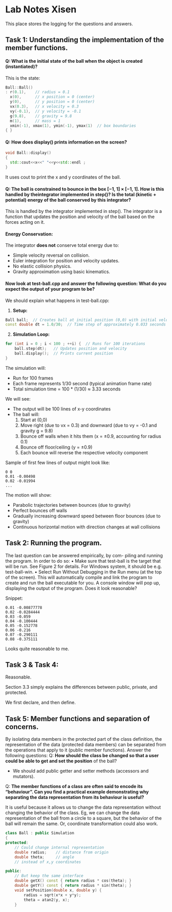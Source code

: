 # Lab Notes Xisen

This place stores the logging for the questions and answers.

## Task 1: Understanding the implementation of the member functions.

#### Q: What is the initial state of the ball when the object is created (instantiated)?

This is the state: 

```cpp
Ball::Ball()
: r(0.1),    // radius = 0.1
  x(0),      // x position = 0 (center)
  y(0),      // y position = 0 (center)
  vx(0.3),   // x velocity = 0.3
  vy(-0.1),  // y velocity = -0.1
  g(9.8),    // gravity = 9.8
  m(1),      // mass = 1
  xmin(-1), xmax(1), ymin(-1), ymax(1)  // box boundaries
{ }
```

#### Q: How does display() prints information on the screen?

```cpp
void Ball::display()
{
  std::cout<<x<<" "<<y<<std::endl ;
}
```

It uses cout to print the x and y coordinates of the ball.

#### Q: The ball is constrained to bounce in the box [−1, 1] × [−1, 1]. How is this handled by theintegrator implemented in step()? Is the total (kinetic + potential) energy of the ball conserved by this integrator?

This is handled by the integrator implemented in step(). The integrator is a function that updates the position and velocity of the ball based on the forces acting on it. 

#### Energy Conservation:
The integrator **does not** conserve total energy due to:
- Simple velocity reversal on collision.
- Euler integration for position and velocity updates.
- No elastic collision physics.
- Gravity approximation using basic kinematics.


#### Now look at test-ball.cpp and answer the following question: What do you expect the output of your program to be?

We should explain what happens in test-ball.cpp:

1. **Setup:**
```cpp
Ball ball;  // Creates ball at initial position (0,0) with initial velocity (0.3, -0.1)
const double dt = 1.0/30;  // Time step of approximately 0.033 seconds
```

2. **Simulation Loop:**
```cpp
for (int i = 0 ; i < 100 ; ++i) {  // Runs for 100 iterations
    ball.step(dt);   // Updates position and velocity
    ball.display();  // Prints current position
}
```

The simulation will:
- Run for 100 frames
- Each frame represents 1/30 second (typical animation frame rate)
- Total simulation time = 100 * (1/30) ≈ 3.33 seconds

We will see: 
- The output will be 100 lines of x-y coordinates
- The ball will:
  1. Start at (0,0)
  2. Move right (due to vx = 0.3) and downward (due to vy = -0.1 and gravity g = 9.8)
  3. Bounce off walls when it hits them (x = ±0.9, accounting for radius 0.1)
  4. Bounce off floor/ceiling (y = ±0.9)
  5. Each bounce will reverse the respective velocity component

Sample of first few lines of output might look like:
```
0 0
0.01 -0.00498
0.02 -0.01994
...
```

The motion will show:
- Parabolic trajectories between bounces (due to gravity)
- Perfect bounces off walls
- Gradually increasing downward speed between floor bounces (due to gravity)
- Continuous horizontal motion with direction changes at wall collisions

## Task 2: Running the program. 

The last question can be answered empirically, by com-
piling and running the program. In order to do so:
• Make sure that test-ball is the target that will be run. See Figure 2 for details. For
Windows system, it should be e.g. test-ball-win.
• Select Run Without Debugging in the Run menu (at the top of the screen).
This will automatically compile and link the program to create and run the ball executable
for you. A console window will pop up, displaying the output of the program. Does it look
reasonable?

Snippet:
```
0.01 -0.00877778
0.02 -0.0284444
0.03 -0.059
0.04 -0.100444
0.05 -0.152778
0.06 -0.216
0.07 -0.290111
0.08 -0.375111
```
Looks quite reasonable to me.

## Task 3 & Task 4: 

Reasonable.

Section 3.3 simply explains the differences between public, private, and protected. 

We first declare, and then define. 

## Task 5: Member functions and separation of concerns. 

By isolating data members
in the protected part of the class definition, the representation of the data (protected data
members) can be separated from the operations that apply to it (public member functions).
Answer the following questions:
Q: **How should the class be changed so that a user could be able to get and set the position**
of the ball?
- We should add public getter and setter methods (accessors and mutators). 

Q: **The member functions of a class are often said to encode its “behaviour”. Can you find a practical example demonstrating why separating the data representation from its behaviour is useful?**

It is useful because it allows us to change the data representation without changing the behavior of the class. Eg, we can change the data representation of the ball from a circle to a square, but the behavior of the ball will remain the same. Or, coordinate transformation could also work. 

```cpp
class Ball : public Simulation
{
protected:
    // Could change internal representation
    double radius;    // distance from origin
    double theta;     // angle
    // instead of x,y coordinates

public:
    // But keep the same interface
    double getX() const { return radius * cos(theta); }
    double getY() const { return radius * sin(theta); }
    void setPosition(double x, double y) {
        radius = sqrt(x*x + y*y);
        theta = atan2(y, x);
    }
```






